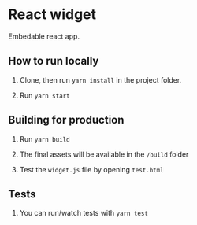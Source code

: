 # React widget

Embedable react app.

## How to run locally

1. Clone, then run `yarn install` in the project folder.

2. Run `yarn start`

## Building for production

1. Run `yarn build`

2. The final assets will be available in the `/build` folder

3. Test the `widget.js` file by opening `test.html`

## Tests

1. You can run/watch tests with `yarn test`

